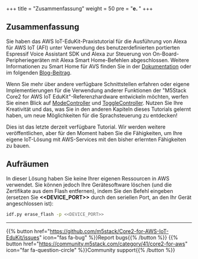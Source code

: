 
+++
title = "Zusammenfassung"
weight = 50
pre = "<b>e. </b>"
+++

## Zusammenfassung
Sie haben das AWS IoT-EduKit-Praxistutorial für die Ausführung von Alexa für AWS IoT (AFI) unter Verwendung des benutzerdefinierten portierten Espressif Voice Assistant SDK und Alexa zur Steuerung von On-Board-Peripheriegeräten mit Alexa Smart Home-Befehlen abgeschlossen. Weitere Informationen zu Smart Home für AVS finden Sie in der [Dokumentation](https://developer.amazon.com/en-US/docs/alexa/alexa-voice-service/smart-home-for-avs.html) oder im folgenden [Blog-Beitrag](https://developer.amazon.com/en-US/blogs/alexa/device-makers/2020/04/create-a-sample-alexa-built-in-disco-ball-with-smart-home-for-av).

Wenn Sie mehr über andere verfügbare Schnittstellen erfahren oder eigene Implementierungen für die Verwendung anderer Funktionen der "M5Stack Core2 for AWS IoT EduKit"-Referenzhardware entwickeln möchten, werfen Sie einen Blick auf [ModeController](https://developer.amazon.com/en-US/docs/alexa/alexa-voice-service/alexa-modecontroller.html) und [ToggleController](https://developer.amazon.com/en-US/docs/alexa/alexa-voice-service/alexa-togglecontroller.html). Nutzen Sie Ihre Kreativität und das, was Sie in den anderen Kapiteln dieses Tutorials gelernt haben, um neue Möglichkeiten für die Sprachsteuerung zu entdecken!

Dies ist das letzte derzeit verfügbare Tutorial. Wir werden weitere veröffentlichen, aber für den Moment haben Sie die Fähigkeiten, um Ihre eigene IoT-Lösung mit AWS-Services mit den bisher erlernten Fähigkeiten zu bauen.

## Aufräumen
In dieser Lösung haben Sie keine Ihrer eigenen Ressourcen in AWS verwendet. Sie können jedoch Ihre Gerätesoftware löschen (und die Zertifikate aus dem Flash entfernen), indem Sie den Befehl eingeben (ersetzen Sie **<<DEVICE_PORT>>** durch den seriellen Port, an den Ihr Gerät angeschlossen ist):
```bash
idf.py erase_flash -p <<DEVICE_PORT>>
```

---
{{% button href="https://github.com/m5stack/Core2-for-AWS-IoT-EduKit/issues" icon="fas fa-bug" %}}Report bugs{{% /button %}} {{% button href="https://community.m5stack.com/category/41/core2-for-aws" icon="far fa-question-circle" %}}Community support{{% /button %}}